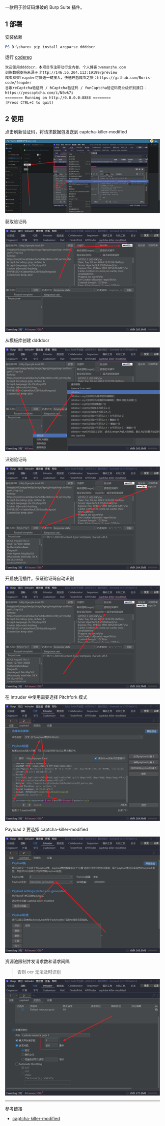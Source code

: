 一款用于验证码爆破的 Burp Suite 插件。

## 1 部署

安装依赖

```powershell
PS D:\share> pip install argparse ddddocr
```

运行 [codereg](https://github.com/f0ng/captcha-killer-modified/blob/main/codereg.py) 

```
欢迎使用ddddocr，本项目专注带动行业内卷，个人博客:wenanzhe.com
训练数据支持来源于:http://146.56.204.113:19199/preview
爬虫框架feapder可快速一键接入，快速开启爬虫之旅：https://github.com/Boris-code/feapder
谷歌reCaptcha验证码 / hCaptcha验证码 / funCaptcha验证码商业级识别接口：https://yescaptcha.com/i/NSwk7i
======== Running on http://0.0.0.0:8888 ========
(Press CTRL+C to quit)
```

## 2 使用

点击刷新验证码，将请求数据包发送到 captcha-killer-modified

![点击刷新验证码，将请求数据包发送到 captcha-killer-modified](./../../../../../images/captcha-killer-modified/%E7%82%B9%E5%87%BB%E5%88%B7%E6%96%B0%E9%AA%8C%E8%AF%81%E7%A0%81%EF%BC%8C%E5%B0%86%E8%AF%B7%E6%B1%82%E6%95%B0%E6%8D%AE%E5%8C%85%E5%8F%91%E9%80%81%E5%88%B0%20captcha-killer-modified.png)

获取验证码

![获取验证码](./../../../../../images/captcha-killer-modified/%E8%8E%B7%E5%8F%96%E9%AA%8C%E8%AF%81%E7%A0%81.png)

从模板库创建 ddddocr

![从模板库创建 ddddocr](./../../../../../images/captcha-killer-modified/%E4%BB%8E%E6%A8%A1%E6%9D%BF%E5%BA%93%E5%88%9B%E5%BB%BA%20ddddocr.png)

识别验证码

![识别验证码](./../../../../../images/captcha-killer-modified/%E8%AF%86%E5%88%AB%E9%AA%8C%E8%AF%81%E7%A0%81.png)

开启使用插件，保证验证码自动识别

![开启使用插件，保证验证码自动识别](./../../../../../images/captcha-killer-modified/%E5%BC%80%E5%90%AF%E4%BD%BF%E7%94%A8%E6%8F%92%E4%BB%B6%EF%BC%8C%E4%BF%9D%E8%AF%81%E9%AA%8C%E8%AF%81%E7%A0%81%E8%87%AA%E5%8A%A8%E8%AF%86%E5%88%AB.png)

在 Intruder 中使用需要选择 Pitchfork 模式

![在 Intruder 中使用需要选择 Pitchfork 模式](./../../../../../images/captcha-killer-modified/%E5%9C%A8%20Intruder%20%E4%B8%AD%E4%BD%BF%E7%94%A8%E9%9C%80%E8%A6%81%E9%80%89%E6%8B%A9%20Pitchfork%20%E6%A8%A1%E5%BC%8F.png)

Payload 2 要选择 captcha-killer-modified

![Payload 2 要选择 captcha-killer-modified](./../../../../../images/captcha-killer-modified/Payload%202%20%E8%A6%81%E9%80%89%E6%8B%A9%20captcha-killer-modified.png)

资源池限制并发请求数和请求间隔

> 否则 ocr 无法及时识别

![资源池限制并发请求数和请求间隔](./../../../../../images/captcha-killer-modified/%E8%B5%84%E6%BA%90%E6%B1%A0%E9%99%90%E5%88%B6%E5%B9%B6%E5%8F%91%E8%AF%B7%E6%B1%82%E6%95%B0%E5%92%8C%E8%AF%B7%E6%B1%82%E9%97%B4%E9%9A%94.png)

---

参考链接

- [captcha-killer-modified](https://github.com/f0ng/captcha-killer-modified)
